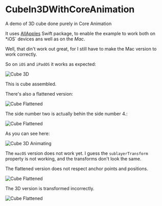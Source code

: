# CubeIn3DWithCoreAnimation

A demo of 3D cube done purely in Core Animation

It uses  [AllApples](https://github.com/mihaelamj/allapples) Swift package, to enable the example to work both on *iOS` devices ans well as on the *Mac*.

Well, that din't work out great, for I still have to make the Mac version to work correctly.

So on `iOS` and `iPadOS` it works as expected:

![Cube 3D](../main/Cube3DCA/DemoImages/cube_iOS_3D_.png)

This is cube assembled.

There's also a flattened version:

![Cube Flattened](../main/Cube3DCA/DemoImages/cube_iOS_flat_1.png)

The side number two is actually behin the side number 4.:

![Cube Flattened](../main/Cube3DCA/DemoImages/cube_iOS_flat_2.png)

As you can see here:

![Cube 3D Animating](../main/Cube3DCA/DemoImages/CoreAnimation_3D_Cube.gif)

The `macOS` version does not work yet.
I guess the `sublayerTransform` property is not working, and the transforms don't look the same.

The flattened version does not respect anchor points and positions.

![Cube Flattened](../main/Cube3DCA/DemoImages/cube_macOS_flat_messed_up.png)

The 3D version is transformed incorrectly.

![Cube Flattened](../main/Cube3DCA/DemoImages/cube_macOS_3D_messed_up.png)

